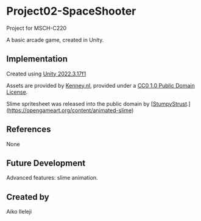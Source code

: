 # Project02-SpaceShooter

Project for MSCH-C220

A basic arcade game, created in Unity.

## Implementation

Created using [Unity 2022.3.17f1](https://unity.com/download)

Assets are provided by [Kenney.nl](https://kenney.nl/assets/space-shooter-extension), provided under a [CC0 1.0 Public Domain License](https://creativecommons.org/publicdomain/zero/1.0/).

Slime spritesheet was released into the public domain by [[StumpyStrust](https://opengameart.org/content/explosion-sheet).](https://opengameart.org/content/animated-slime)


## References
None

## Future Development
Advanced features: slime animation.

## Created by
Aiko Ileleji

